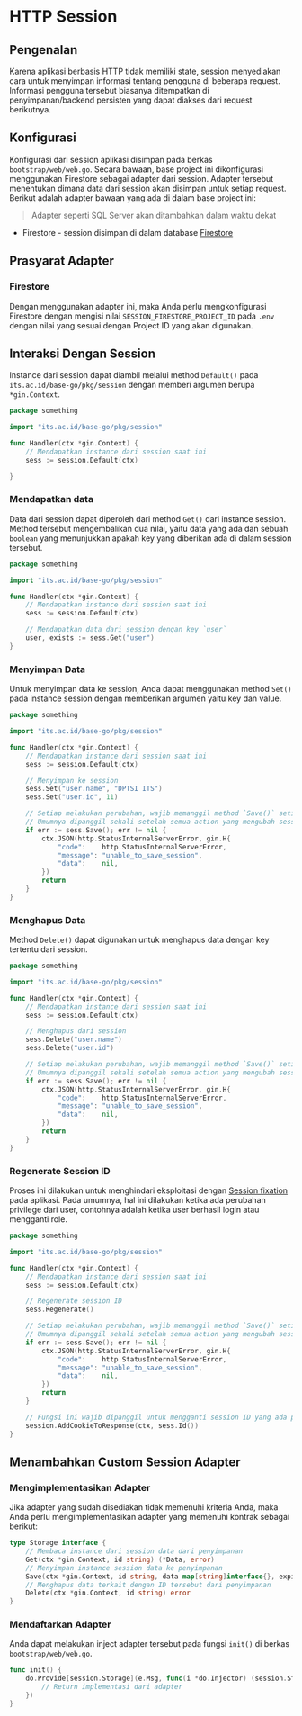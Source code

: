 # HTTP Session

## Pengenalan

Karena aplikasi berbasis HTTP tidak memiliki state, session menyediakan cara untuk menyimpan informasi tentang pengguna di beberapa request. Informasi pengguna tersebut biasanya ditempatkan di penyimpanan/backend persisten yang dapat diakses dari request berikutnya.

## Konfigurasi

Konfigurasi dari session aplikasi disimpan pada berkas `bootstrap/web/web.go`. Secara bawaan, base project ini dikonfigurasi menggunakan Firestore sebagai adapter dari session. Adapter tersebut menentukan dimana data dari session akan disimpan untuk setiap request. Berikut adalah adapter bawaan yang ada di dalam base project ini:

> Adapter seperti SQL Server akan ditambahkan dalam waktu dekat

- Firestore - session disimpan di dalam database [Firestore](https://cloud.google.com/firestore)

## Prasyarat Adapter

### Firestore

Dengan menggunakan adapter ini, maka Anda perlu mengkonfigurasi Firestore dengan mengisi nilai `SESSION_FIRESTORE_PROJECT_ID` pada `.env` dengan nilai yang sesuai dengan Project ID yang akan digunakan.

## Interaksi Dengan Session

Instance dari session dapat diambil melalui method `Default()` pada `its.ac.id/base-go/pkg/session` dengan memberi argumen berupa `*gin.Context`.

```go
package something

import "its.ac.id/base-go/pkg/session"

func Handler(ctx *gin.Context) {
    // Mendapatkan instance dari session saat ini
    sess := session.Default(ctx)

}
```

### Mendapatkan data

Data dari session dapat diperoleh dari method `Get()` dari instance session. Method tersebut mengembalikan dua nilai, yaitu data yang ada dan sebuah `boolean` yang menunjukkan apakah key yang diberikan ada di dalam session tersebut.

```go
package something

import "its.ac.id/base-go/pkg/session"

func Handler(ctx *gin.Context) {
    // Mendapatkan instance dari session saat ini
    sess := session.Default(ctx)

    // Mendapatkan data dari session dengan key `user`
    user, exists := sess.Get("user")
}
```

### Menyimpan Data

Untuk menyimpan data ke session, Anda dapat menggunakan method `Set()` pada instance session dengan memberikan argumen yaitu key dan value.

```go
package something

import "its.ac.id/base-go/pkg/session"

func Handler(ctx *gin.Context) {
    // Mendapatkan instance dari session saat ini
    sess := session.Default(ctx)

    // Menyimpan ke session
    sess.Set("user.name", "DPTSI ITS")
    sess.Set("user.id", 11)

    // Setiap melakukan perubahan, wajib memanggil method `Save()` setidaknya sekali.
    // Umumnya dipanggil sekali setelah semua action yang mengubah session telah dipanggil.
	if err := sess.Save(); err != nil {
		ctx.JSON(http.StatusInternalServerError, gin.H{
			"code":    http.StatusInternalServerError,
			"message": "unable_to_save_session",
			"data":    nil,
		})
		return
	}
}
```

### Menghapus Data

Method `Delete()` dapat digunakan untuk menghapus data dengan key tertentu dari session.

```go
package something

import "its.ac.id/base-go/pkg/session"

func Handler(ctx *gin.Context) {
    // Mendapatkan instance dari session saat ini
    sess := session.Default(ctx)

    // Menghapus dari session
    sess.Delete("user.name")
    sess.Delete("user.id")

    // Setiap melakukan perubahan, wajib memanggil method `Save()` setidaknya sekali.
    // Umumnya dipanggil sekali setelah semua action yang mengubah session telah dipanggil.
	if err := sess.Save(); err != nil {
		ctx.JSON(http.StatusInternalServerError, gin.H{
			"code":    http.StatusInternalServerError,
			"message": "unable_to_save_session",
			"data":    nil,
		})
		return
	}
}
```

### Regenerate Session ID

Proses ini dilakukan untuk menghindari eksploitasi dengan [Session fixation](https://owasp.org/www-community/attacks/Session_fixation) pada aplikasi. Pada umumnya, hal ini dilakukan ketika ada perubahan privilege dari user, contohnya adalah ketika user berhasil login atau mengganti role.

```go
package something

import "its.ac.id/base-go/pkg/session"

func Handler(ctx *gin.Context) {
    // Mendapatkan instance dari session saat ini
    sess := session.Default(ctx)

    // Regenerate session ID
	sess.Regenerate()

    // Setiap melakukan perubahan, wajib memanggil method `Save()` setidaknya sekali.
    // Umumnya dipanggil sekali setelah semua action yang mengubah session telah dipanggil.
	if err := sess.Save(); err != nil {
		ctx.JSON(http.StatusInternalServerError, gin.H{
			"code":    http.StatusInternalServerError,
			"message": "unable_to_save_session",
			"data":    nil,
		})
		return
	}

    // Fungsi ini wajib dipanggil untuk mengganti session ID yang ada pada cookie dengan nilai baru yang digenerate
	session.AddCookieToResponse(ctx, sess.Id())
}
```

## Menambahkan Custom Session Adapter

### Mengimplementasikan Adapter

Jika adapter yang sudah disediakan tidak memenuhi kriteria Anda, maka Anda perlu mengimplementasikan adapter yang memenuhi kontrak sebagai berikut:

```go
type Storage interface {
    // Membaca instance dari session data dari penyimpanan
	Get(ctx *gin.Context, id string) (*Data, error)
    // Menyimpan instance session data ke penyimpanan
	Save(ctx *gin.Context, id string, data map[string]interface{}, expiredAt time.Time, csrfToken string) error
    // Menghapus data terkait dengan ID tersebut dari penyimpanan
	Delete(ctx *gin.Context, id string) error
}
```

### Mendaftarkan Adapter

Anda dapat melakukan inject adapter tersebut pada fungsi `init()` di berkas `bootstrap/web/web.go`.

```go
func init() {
    do.Provide[session.Storage](e.Msg, func(i *do.Injector) (session.Storage, error) {
        // Return implementasi dari adapter
    })
}
```

